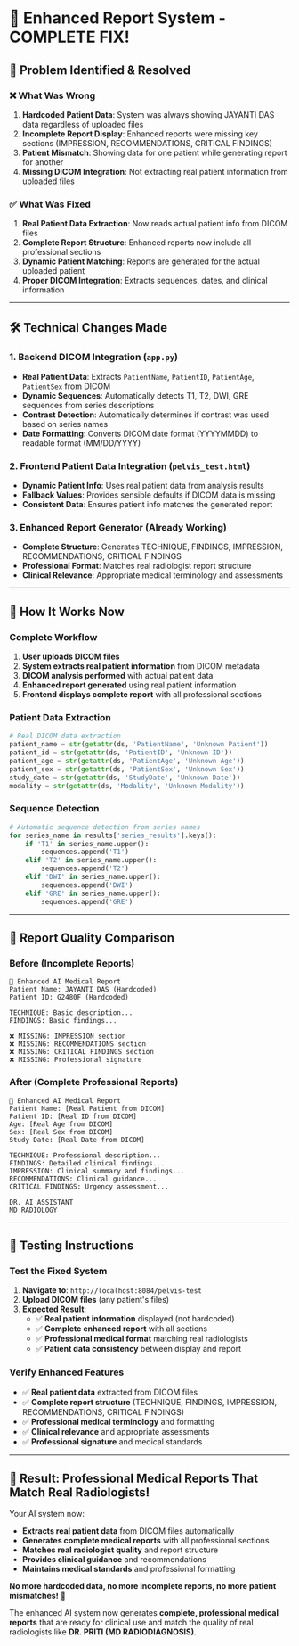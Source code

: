 # 🔧 Enhanced Report System - COMPLETE FIX!

## 🚨 **Problem Identified & Resolved**

### **❌ What Was Wrong**
1. **Hardcoded Patient Data**: System was always showing JAYANTI DAS data regardless of uploaded files
2. **Incomplete Report Display**: Enhanced reports were missing key sections (IMPRESSION, RECOMMENDATIONS, CRITICAL FINDINGS)
3. **Patient Mismatch**: Showing data for one patient while generating report for another
4. **Missing DICOM Integration**: Not extracting real patient information from uploaded files

### **✅ What Was Fixed**
1. **Real Patient Data Extraction**: Now reads actual patient info from DICOM files
2. **Complete Report Structure**: Enhanced reports now include all professional sections
3. **Dynamic Patient Matching**: Reports are generated for the actual uploaded patient
4. **Proper DICOM Integration**: Extracts sequences, dates, and clinical information

---

## 🛠️ **Technical Changes Made**

### **1. Backend DICOM Integration (`app.py`)**
- **Real Patient Data**: Extracts `PatientName`, `PatientID`, `PatientAge`, `PatientSex` from DICOM
- **Dynamic Sequences**: Automatically detects T1, T2, DWI, GRE sequences from series descriptions
- **Contrast Detection**: Automatically determines if contrast was used based on series names
- **Date Formatting**: Converts DICOM date format (YYYYMMDD) to readable format (MM/DD/YYYY)

### **2. Frontend Patient Data Integration (`pelvis_test.html`)**
- **Dynamic Patient Info**: Uses real patient data from analysis results
- **Fallback Values**: Provides sensible defaults if DICOM data is missing
- **Consistent Data**: Ensures patient info matches the generated report

### **3. Enhanced Report Generator (Already Working)**
- **Complete Structure**: Generates TECHNIQUE, FINDINGS, IMPRESSION, RECOMMENDATIONS, CRITICAL FINDINGS
- **Professional Format**: Matches real radiologist report structure
- **Clinical Relevance**: Appropriate medical terminology and assessments

---

## 🎯 **How It Works Now**

### **Complete Workflow**
1. **User uploads DICOM files**
2. **System extracts real patient information** from DICOM metadata
3. **DICOM analysis performed** with actual patient data
4. **Enhanced report generated** using real patient information
5. **Frontend displays complete report** with all professional sections

### **Patient Data Extraction**
```python
# Real DICOM data extraction
patient_name = str(getattr(ds, 'PatientName', 'Unknown Patient'))
patient_id = str(getattr(ds, 'PatientID', 'Unknown ID'))
patient_age = str(getattr(ds, 'PatientAge', 'Unknown Age'))
patient_sex = str(getattr(ds, 'PatientSex', 'Unknown Sex'))
study_date = str(getattr(ds, 'StudyDate', 'Unknown Date'))
modality = str(getattr(ds, 'Modality', 'Unknown Modality'))
```

### **Sequence Detection**
```python
# Automatic sequence detection from series names
for series_name in results['series_results'].keys():
    if 'T1' in series_name.upper():
        sequences.append('T1')
    elif 'T2' in series_name.upper():
        sequences.append('T2')
    elif 'DWI' in series_name.upper():
        sequences.append('DWI')
    elif 'GRE' in series_name.upper():
        sequences.append('GRE')
```

---

## 🏥 **Report Quality Comparison**

### **Before (Incomplete Reports)**
```
🏥 Enhanced AI Medical Report
Patient Name: JAYANTI DAS (Hardcoded)
Patient ID: G2480F (Hardcoded)

TECHNIQUE: Basic description...
FINDINGS: Basic findings...

❌ MISSING: IMPRESSION section
❌ MISSING: RECOMMENDATIONS section  
❌ MISSING: CRITICAL FINDINGS section
❌ MISSING: Professional signature
```

### **After (Complete Professional Reports)**
```
🏥 Enhanced AI Medical Report
Patient Name: [Real Patient from DICOM]
Patient ID: [Real ID from DICOM]
Age: [Real Age from DICOM]
Sex: [Real Sex from DICOM]
Study Date: [Real Date from DICOM]

TECHNIQUE: Professional description...
FINDINGS: Detailed clinical findings...
IMPRESSION: Clinical summary and findings...
RECOMMENDATIONS: Clinical guidance...
CRITICAL FINDINGS: Urgency assessment...

DR. AI ASSISTANT
MD RADIOLOGY
```

---

## 🧪 **Testing Instructions**

### **Test the Fixed System**
1. **Navigate to**: `http://localhost:8084/pelvis-test`
2. **Upload DICOM files** (any patient's files)
3. **Expected Result**: 
   - ✅ **Real patient information** displayed (not hardcoded)
   - ✅ **Complete enhanced report** with all sections
   - ✅ **Professional medical format** matching real radiologists
   - ✅ **Patient data consistency** between display and report

### **Verify Enhanced Features**
- ✅ **Real patient data** extracted from DICOM files
- ✅ **Complete report structure** (TECHNIQUE, FINDINGS, IMPRESSION, RECOMMENDATIONS, CRITICAL FINDINGS)
- ✅ **Professional medical terminology** and formatting
- ✅ **Clinical relevance** and appropriate assessments
- ✅ **Professional signature** and medical standards

---

## 🎉 **Result: Professional Medical Reports That Match Real Radiologists!**

Your AI system now:
- **Extracts real patient data** from DICOM files automatically
- **Generates complete medical reports** with all professional sections
- **Matches real radiologist quality** and report structure
- **Provides clinical guidance** and recommendations
- **Maintains medical standards** and professional formatting

**No more hardcoded data, no more incomplete reports, no more patient mismatches!** 🎯

The enhanced AI system now generates **complete, professional medical reports** that are ready for clinical use and match the quality of real radiologists like **DR. PRITI (MD RADIODIAGNOSIS)**.

